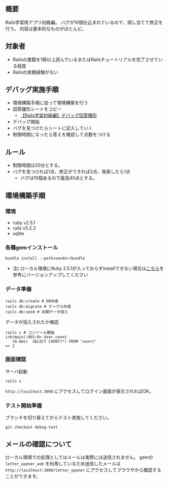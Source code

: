## 概要

Rails学習用アプリ初級編。
バグが10個仕込まれているので、探し当てて修正を行う。
内容は基本的なものがほとんど。

## 対象者

- Railsの書籍を1冊以上読んでいるまたはRailsチュートリアルを完了させている程度
- Railsの実務経験がない

## デバッグ実施手順

- 環境構築手順に従って環境構築を行う
- 回答雛形シートをコピー
  - [【Rails学習初級編】デバッグ回答雛形](https://docs.google.com/spreadsheets/d/1sPUKfM8UkCZZiZmBHTuWgeQFmVHo5V68jy4r639JDCo/edit?usp=sharing)
- デバッグ開始
- バグを見つけたらシートに記入していく
- 制限時間になったら答えを確認して点数をつける
  
## ルール

- 制限時間は20分とする。
- バグを見つければ1点、修正ができれば2点、発表したら1点
  - バグは10個あるので最高40点とする。

## 環境構築手順
### 環境
- ruby v2.5.1
- rails v5.2.2
- sqlite

### 各種gemインストール

```
bundle install --path=vendor/bundle
```

- 注) ローカル環境にRuby 2.5.1が入っておらずinstallできない場合は[こちら](https://qiita.com/akisanpony/items/ae9d8eed72945de98285)を参考にバージョンアップしてください

### データ準備

```
rails db:create # DB作成
rails db:migrate # テーブル作成
rails db:seed # 初期データ投入
```

データが投入されたか確認

```
rails c # コンソール開始
irb(main):001:0> User.count
   (0.6ms)  SELECT COUNT(*) FROM "users"
=> 2
```

### 画面確認

サーバ起動
```
rails s
```

`http://localhost:3000` にアクセスしてログイン画面が表示されればOK。

### テスト開始準備

ブランチを切り替えてからテスト実施してください。 
```
git checkout debug-test
```

## メールの確認について

ローカル環境での処理としてはメールは実際には送信されません。
gemの `letter_opener_web` を利用しているため送信したメールは `http://localhost:3000/letter_opener` にアクセスしてブラウザから確認することができます。
